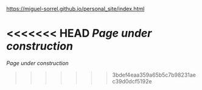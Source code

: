https://miguel-sorrel.github.io/personal_site/index.html

<<<<<<< HEAD
*Page under construction*
=======
*Page under construction*
>>>>>>> 3bdef4eaa359a65b5c7b98231aec39d0dcf5192e
